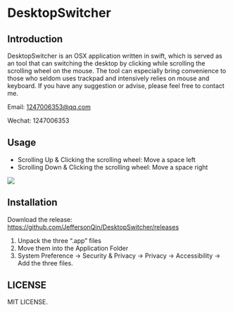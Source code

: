 # DesktopSwitcher

## Introduction

DesktopSwitcher is an OSX application written in swift, which is served as an tool that can switching the desktop by clicking while scrolling the scrolling wheel on the mouse. The tool can especially bring convenience to those who seldom uses trackpad and intensively relies on mouse and keyboard. If you have any suggestion or advise, please feel free to contact me.

Email: 1247006353@qq.com

Wechat: 1247006353

## Usage

- Scrolling Up & Clicking the scrolling wheel: Move a space left
- Scrolling Down & Clicking the scrolling wheel: Move a space right

![](preview.gif)

## Installation

Download the release: https://github.com/JeffersonQin/DesktopSwitcher/releases

1. Unpack the three “.app” files
2. Move them into the Application Folder
3. System Preference -> Security & Privacy -> Privacy -> Accessibility -> Add the three files.

## LICENSE

MIT LICENSE.